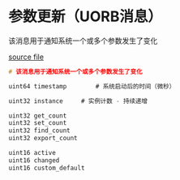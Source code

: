 # 参数更新（UORB消息）

该消息用于通知系统一个或多个参数发生了变化

[source file](https://github.com/PX4/PX4-Autopilot/blob/main/msg/ParameterUpdate.msg)

```c
# 该消息用于通知系统一个或多个参数发生了变化

uint64 timestamp		# 系统启动后的时间（微秒）

uint32 instance		# 实例计数 - 持续递增

uint32 get_count
uint32 set_count
uint32 find_count
uint32 export_count

uint16 active
uint16 changed
uint16 custom_default

```